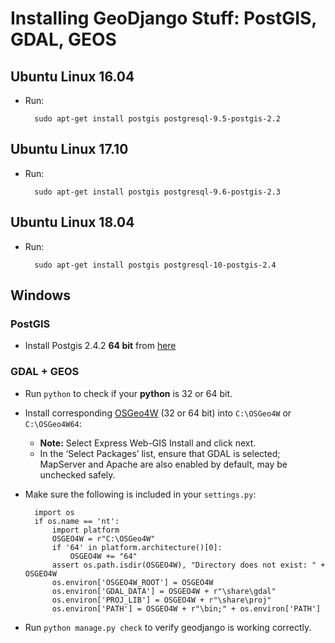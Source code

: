 # Installing GeoDjango Stuff: PostGIS, GDAL, GEOS

## Ubuntu Linux 16.04
* Run:

        sudo apt-get install postgis postgresql-9.5-postgis-2.2

## Ubuntu Linux 17.10
* Run:

        sudo apt-get install postgis postgresql-9.6-postgis-2.3

## Ubuntu Linux 18.04
* Run:

        sudo apt-get install postgis postgresql-10-postgis-2.4


## Windows
### PostGIS
* Install Postgis 2.4.2 **64 bit** from [here](https://winnie.postgis.net/download/windows/pg10/buildbot/postgis-bundle-pg10x64-setup-2.4.2-1.exe)
### GDAL + GEOS
* Run `python` to check if your **python** is 32 or 64 bit.
* Install corresponding [OSGeo4W](https://trac.osgeo.org/osgeo4w/) (32 or 64 bit) into `C:\OSGeo4W` or `C:\OSGeo4W64`:
    * **Note:** Select Express Web-GIS Install and click next.
    * In the ‘Select Packages’ list, ensure that GDAL is selected; MapServer and Apache are also enabled by default, may be unchecked safely.
* Make sure the following is included in your `settings.py`:

        import os
        if os.name == 'nt':
            import platform
            OSGEO4W = r"C:\OSGeo4W"
            if '64' in platform.architecture()[0]:
                OSGEO4W += "64"
            assert os.path.isdir(OSGEO4W), "Directory does not exist: " + OSGEO4W
            os.environ['OSGEO4W_ROOT'] = OSGEO4W
            os.environ['GDAL_DATA'] = OSGEO4W + r"\share\gdal"
            os.environ['PROJ_LIB'] = OSGEO4W + r"\share\proj"
            os.environ['PATH'] = OSGEO4W + r"\bin;" + os.environ['PATH']

* Run `python manage.py check` to verify geodjango is working correctly.

